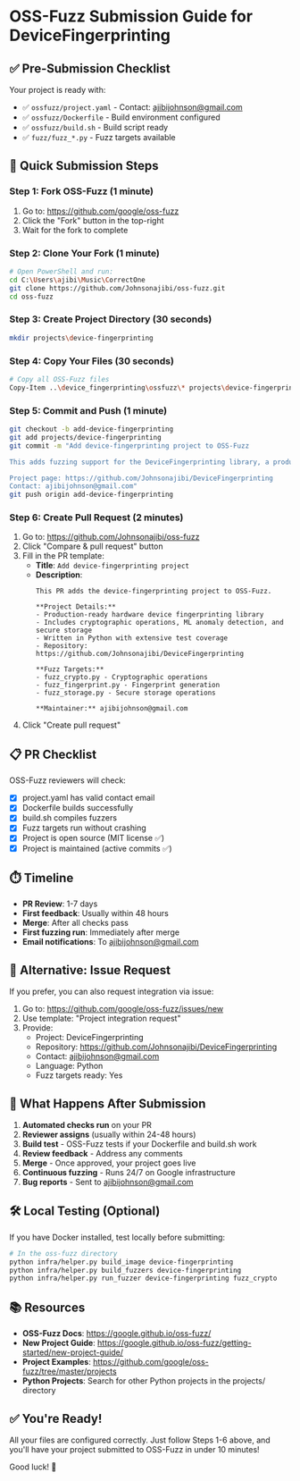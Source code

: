 # OSS-Fuzz Submission Guide for DeviceFingerprinting

## ✅ Pre-Submission Checklist

Your project is ready with:
- ✅ `ossfuzz/project.yaml` - Contact: ajibijohnson@gmail.com
- ✅ `ossfuzz/Dockerfile` - Build environment configured
- ✅ `ossfuzz/build.sh` - Build script ready
- ✅ `fuzz/fuzz_*.py` - Fuzz targets available

## 🚀 Quick Submission Steps

### Step 1: Fork OSS-Fuzz (1 minute)
1. Go to: https://github.com/google/oss-fuzz
2. Click the "Fork" button in the top-right
3. Wait for the fork to complete

### Step 2: Clone Your Fork (1 minute)
```bash
# Open PowerShell and run:
cd C:\Users\ajibi\Music\CorrectOne
git clone https://github.com/Johnsonajibi/oss-fuzz.git
cd oss-fuzz
```

### Step 3: Create Project Directory (30 seconds)
```bash
mkdir projects\device-fingerprinting
```

### Step 4: Copy Your Files (30 seconds)
```bash
# Copy all OSS-Fuzz files
Copy-Item ..\device_fingerprinting\ossfuzz\* projects\device-fingerprinting\
```

### Step 5: Commit and Push (1 minute)
```bash
git checkout -b add-device-fingerprinting
git add projects/device-fingerprinting
git commit -m "Add device-fingerprinting project to OSS-Fuzz

This adds fuzzing support for the DeviceFingerprinting library, a production-ready hardware device fingerprinting solution with ML-based anomaly detection.

Project page: https://github.com/Johnsonajibi/DeviceFingerprinting
Contact: ajibijohnson@gmail.com"
git push origin add-device-fingerprinting
```

### Step 6: Create Pull Request (2 minutes)
1. Go to: https://github.com/Johnsonajibi/oss-fuzz
2. Click "Compare & pull request" button
3. Fill in the PR template:
   - **Title**: `Add device-fingerprinting project`
   - **Description**: 
     ```
     This PR adds the device-fingerprinting project to OSS-Fuzz.
     
     **Project Details:**
     - Production-ready hardware device fingerprinting library
     - Includes cryptographic operations, ML anomaly detection, and secure storage
     - Written in Python with extensive test coverage
     - Repository: https://github.com/Johnsonajibi/DeviceFingerprinting
     
     **Fuzz Targets:**
     - fuzz_crypto.py - Cryptographic operations
     - fuzz_fingerprint.py - Fingerprint generation
     - fuzz_storage.py - Secure storage operations
     
     **Maintainer:** ajibijohnson@gmail.com
     ```
4. Click "Create pull request"

## 📋 PR Checklist

OSS-Fuzz reviewers will check:
- [x] project.yaml has valid contact email
- [x] Dockerfile builds successfully
- [x] build.sh compiles fuzzers
- [x] Fuzz targets run without crashing
- [x] Project is open source (MIT license ✅)
- [x] Project is maintained (active commits ✅)

## ⏱️ Timeline

- **PR Review**: 1-7 days
- **First feedback**: Usually within 48 hours
- **Merge**: After all checks pass
- **First fuzzing run**: Immediately after merge
- **Email notifications**: To ajibijohnson@gmail.com

## 🔄 Alternative: Issue Request

If you prefer, you can also request integration via issue:

1. Go to: https://github.com/google/oss-fuzz/issues/new
2. Use template: "Project integration request"
3. Provide:
   - Project: DeviceFingerprinting
   - Repository: https://github.com/Johnsonajibi/DeviceFingerprinting
   - Contact: ajibijohnson@gmail.com
   - Language: Python
   - Fuzz targets ready: Yes

## 📧 What Happens After Submission

1. **Automated checks run** on your PR
2. **Reviewer assigns** (usually within 24-48 hours)
3. **Build test** - OSS-Fuzz tests if your Dockerfile and build.sh work
4. **Review feedback** - Address any comments
5. **Merge** - Once approved, your project goes live
6. **Continuous fuzzing** - Runs 24/7 on Google infrastructure
7. **Bug reports** - Sent to ajibijohnson@gmail.com

## 🛠️ Local Testing (Optional)

If you have Docker installed, test locally before submitting:

```bash
# In the oss-fuzz directory
python infra/helper.py build_image device-fingerprinting
python infra/helper.py build_fuzzers device-fingerprinting
python infra/helper.py run_fuzzer device-fingerprinting fuzz_crypto
```

## 📚 Resources

- **OSS-Fuzz Docs**: https://google.github.io/oss-fuzz/
- **New Project Guide**: https://google.github.io/oss-fuzz/getting-started/new-project-guide/
- **Project Examples**: https://github.com/google/oss-fuzz/tree/master/projects
- **Python Projects**: Search for other Python projects in the projects/ directory

## ✅ You're Ready!

All your files are configured correctly. Just follow Steps 1-6 above, and you'll have your project submitted to OSS-Fuzz in under 10 minutes!

Good luck! 🚀
